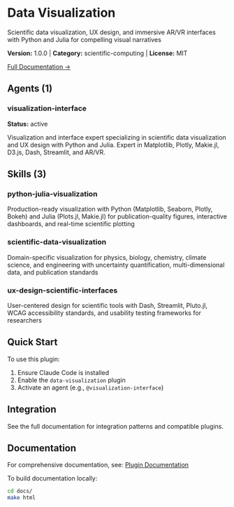 # Data Visualization

Scientific data visualization, UX design, and immersive AR/VR interfaces with Python and Julia for compelling visual narratives

**Version:** 1.0.0 | **Category:** scientific-computing | **License:** MIT

[Full Documentation →](https://docs.example.com/plugins/data-visualization.html)

## Agents (1)

### visualization-interface

**Status:** active

Visualization and interface expert specializing in scientific data visualization and UX design with Python and Julia. Expert in Matplotlib, Plotly, Makie.jl, D3.js, Dash, Streamlit, and AR/VR.

## Skills (3)

### python-julia-visualization

Production-ready visualization with Python (Matplotlib, Seaborn, Plotly, Bokeh) and Julia (Plots.jl, Makie.jl) for publication-quality figures, interactive dashboards, and real-time scientific plotting

### scientific-data-visualization

Domain-specific visualization for physics, biology, chemistry, climate science, and engineering with uncertainty quantification, multi-dimensional data, and publication standards

### ux-design-scientific-interfaces

User-centered design for scientific tools with Dash, Streamlit, Pluto.jl, WCAG accessibility standards, and usability testing frameworks for researchers

## Quick Start

To use this plugin:

1. Ensure Claude Code is installed
2. Enable the `data-visualization` plugin
3. Activate an agent (e.g., `@visualization-interface`)

## Integration

See the full documentation for integration patterns and compatible plugins.

## Documentation

For comprehensive documentation, see: [Plugin Documentation](https://docs.example.com/plugins/data-visualization.html)

To build documentation locally:

```bash
cd docs/
make html
```
